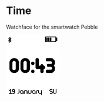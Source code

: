 Time
====

Watchface for the smartwatch Pebble

![alt tag](https://github.com/darland/Time/blob/master/pebble-screenshot_2014-01-19_00-43-50.png)
